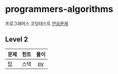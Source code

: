 # programmers-algorithms

프로그래머스 코딩테스트 [연습문제](https://programmers.co.kr/learn/challenges)

## Level 2
| 문제 | 힌트 | 풀이 |  
| ------------- | ------------- |:-------------:|
| [탑](https://programmers.co.kr/learn/courses/30/lessons/42588) | 스택 | [py](lv2/탑.py) |

